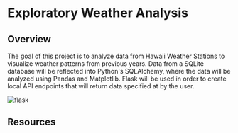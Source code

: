 # Exploratory Weather Analysis

## Overview
The goal of this project is to analyze data from Hawaii Weather Stations to visualize weather patterns from previous years. Data from a SQLite database will be reflected into Python's SQLAlchemy, where the data will be analyzed using Pandas and Matplotlib. Flask will be used in order to create local API endpoints that will return data specified at by the user.

![flask](https://user-images.githubusercontent.com/114107454/224617784-8673f751-af0a-468c-b66a-569a08617ffd.jpg)

## Resources
